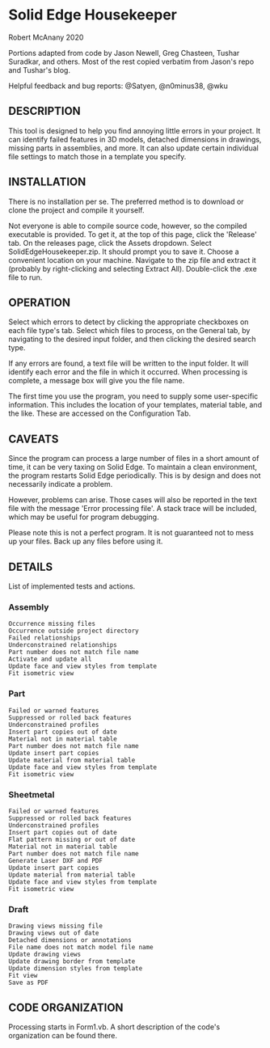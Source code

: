 # Solid Edge Housekeeper
Robert McAnany 2020

Portions adapted from code by Jason Newell, Greg Chasteen, Tushar Suradkar, and others.  Most of the rest copied verbatim from Jason's repo and Tushar's blog.

Helpful feedback and bug reports: @Satyen, @n0minus38, @wku

## DESCRIPTION
This tool is designed to help you find annoying little errors in your project.  It can identify failed features in 3D models, detached dimensions in drawings, missing parts in assemblies, and more.  It can also update certain individual file settings to match those in a template you specify.

## INSTALLATION
There is no installation per se.  The preferred method is to download or clone the project and compile it yourself.

Not everyone is able to compile source code, however, so the compiled executable is provided.  To get it, at the top of this page, click the 'Release' tab.  On the releases page, click the Assets dropdown.  Select SolidEdgeHousekeeper.zip.  It should prompt you to save it.  Choose a convenient location on your machine.  Navigate to the zip file and extract it (probably by right-clicking and selecting Extract All).  Double-click the .exe file to run.

## OPERATION
Select which errors to detect by clicking the appropriate checkboxes on each file type's tab.  Select which files to process, on the General tab, by navigating to the desired input folder, and then clicking the desired search type.

If any errors are found, a text file will be written to the input folder.  It will identify each error and the file in which it occurred.  When processing is complete, a message box will give you the file name.

The first time you use the program, you need to supply some user-specific information.  This includes the location of your templates, material table, and the like.  These are accessed on the Configuration Tab.

## CAVEATS
Since the program can process a large number of files in a short amount of time, it can be very taxing on Solid Edge.  To maintain a clean environment, the program restarts Solid Edge periodically.  This is by design and does not necessarily indicate a problem.  

However, problems can arise.  Those cases will also be reported in the text file with the message 'Error processing file'.  A stack trace will be included, which may be useful for program debugging.

Please note this is not a perfect program.  It is not guaranteed not to mess up your files.  Back up any files before using it.

## DETAILS
List of implemented tests and actions.
### Assembly
    Occurrence missing files
    Occurrence outside project directory
    Failed relationships
    Underconstrained relationships
    Part number does not match file name
    Activate and update all
    Update face and view styles from template
    Fit isometric view
### Part
    Failed or warned features
    Suppressed or rolled back features
    Underconstrained profiles
    Insert part copies out of date
    Material not in material table
    Part number does not match file name
    Update insert part copies
    Update material from material table
    Update face and view styles from template
    Fit isometric view
### Sheetmetal
    Failed or warned features
    Suppressed or rolled back features
    Underconstrained profiles
    Insert part copies out of date
    Flat pattern missing or out of date
    Material not in material table
    Part number does not match file name
    Generate Laser DXF and PDF
    Update insert part copies
    Update material from material table
    Update face and view styles from template
    Fit isometric view
### Draft
    Drawing views missing file
    Drawing views out of date
    Detached dimensions or annotations
    File name does not match model file name
    Update drawing views
    Update drawing border from template
    Update dimension styles from template
    Fit view
    Save as PDF

## CODE ORGANIZATION
Processing starts in Form1.vb.  A short description of the code's organization can be found there.
